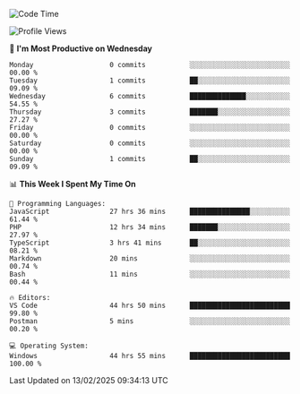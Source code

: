 <!--START_SECTION:waka-->
![Code Time](http://img.shields.io/badge/Code%20Time-4%2C074%20hrs%2057%20mins-blue)

![Profile Views](http://img.shields.io/badge/Profile%20Views-0-blue)

📅 **I'm Most Productive on Wednesday** 

```text
Monday                   0 commits           ░░░░░░░░░░░░░░░░░░░░░░░░░   00.00 % 
Tuesday                  1 commits           ██░░░░░░░░░░░░░░░░░░░░░░░   09.09 % 
Wednesday                6 commits           ██████████████░░░░░░░░░░░   54.55 % 
Thursday                 3 commits           ███████░░░░░░░░░░░░░░░░░░   27.27 % 
Friday                   0 commits           ░░░░░░░░░░░░░░░░░░░░░░░░░   00.00 % 
Saturday                 0 commits           ░░░░░░░░░░░░░░░░░░░░░░░░░   00.00 % 
Sunday                   1 commits           ██░░░░░░░░░░░░░░░░░░░░░░░   09.09 % 
```


📊 **This Week I Spent My Time On** 

```text
💬 Programming Languages: 
JavaScript               27 hrs 36 mins      ███████████████░░░░░░░░░░   61.44 % 
PHP                      12 hrs 34 mins      ███████░░░░░░░░░░░░░░░░░░   27.97 % 
TypeScript               3 hrs 41 mins       ██░░░░░░░░░░░░░░░░░░░░░░░   08.21 % 
Markdown                 20 mins             ░░░░░░░░░░░░░░░░░░░░░░░░░   00.74 % 
Bash                     11 mins             ░░░░░░░░░░░░░░░░░░░░░░░░░   00.44 % 

🔥 Editors: 
VS Code                  44 hrs 50 mins      █████████████████████████   99.80 % 
Postman                  5 mins              ░░░░░░░░░░░░░░░░░░░░░░░░░   00.20 % 

💻 Operating System: 
Windows                  44 hrs 55 mins      █████████████████████████   100.00 % 
```


 Last Updated on 13/02/2025 09:34:13 UTC
<!--END_SECTION:waka-->
